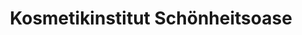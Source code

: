 ---
title: "Kosmetikinstitut Schönheitsoase"
url: /rottenburg-am-neckar/kosmetikinstitut-schoenheitsoase/
shop: Kosmetik
---